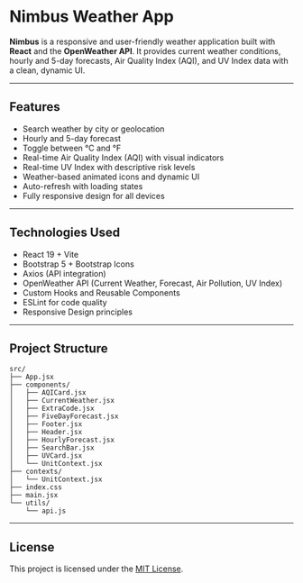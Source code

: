 # Nimbus Weather App

**Nimbus** is a responsive and user-friendly weather application built with **React** and the **OpenWeather API**. It provides current weather conditions, hourly and 5-day forecasts, Air Quality Index (AQI), and UV Index data with a clean, dynamic UI.

---

## Features

- Search weather by city or geolocation
- Hourly and 5-day forecast
- Toggle between °C and °F
- Real-time Air Quality Index (AQI) with visual indicators
- Real-time UV Index with descriptive risk levels
- Weather-based animated icons and dynamic UI
- Auto-refresh with loading states
- Fully responsive design for all devices

---

## Technologies Used

- React 19 + Vite
- Bootstrap 5 + Bootstrap Icons
- Axios (API integration)
- OpenWeather API (Current Weather, Forecast, Air Pollution, UV Index)
- Custom Hooks and Reusable Components
- ESLint for code quality
- Responsive Design principles

---

## Project Structure

```
src/
├── App.jsx
├── components/
│   ├── AQICard.jsx
│   ├── CurrentWeather.jsx
│   ├── ExtraCode.jsx
│   ├── FiveDayForecast.jsx
│   ├── Footer.jsx
│   ├── Header.jsx
│   ├── HourlyForecast.jsx
│   ├── SearchBar.jsx
│   ├── UVCard.jsx
│   └── UnitContext.jsx
├── contexts/
│   └── UnitContext.jsx
├── index.css
├── main.jsx
└── utils/
    └── api.js
```

---

## License

This project is licensed under the [MIT License](LICENSE).
